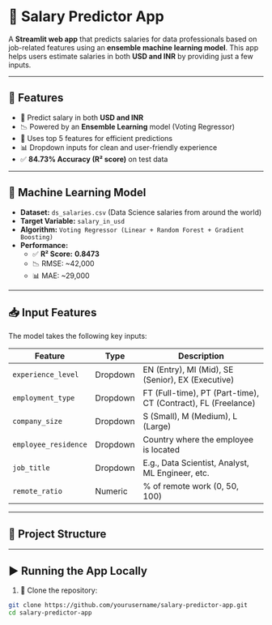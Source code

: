 # 💼 Salary Predictor App

A **Streamlit web app** that predicts salaries for data professionals based on job-related features using an **ensemble machine learning model**. This app helps users estimate salaries in both **USD and INR** by providing just a few inputs.

---

## 🚀 Features

- 🔮 Predict salary in both **USD and INR**
- 📉 Powered by an **Ensemble Learning** model (Voting Regressor)
- 🧠 Uses top 5 features for efficient predictions
- 📊 Dropdown inputs for clean and user-friendly experience
- ✅ **84.73% Accuracy (R² score)** on test data

---

## 🧠 Machine Learning Model

- **Dataset:** `ds_salaries.csv` (Data Science salaries from around the world)
- **Target Variable:** `salary_in_usd`
- **Algorithm:** `Voting Regressor (Linear + Random Forest + Gradient Boosting)`
- **Performance:**
  - ✅ **R² Score:** **0.8473**
  - 📉 RMSE: ~42,000
  - 📊 MAE: ~29,000

---

## 📥 Input Features

The model takes the following key inputs:

| Feature              | Type     | Description                                                |
|----------------------|----------|------------------------------------------------------------|
| `experience_level`   | Dropdown | EN (Entry), MI (Mid), SE (Senior), EX (Executive)          |
| `employment_type`    | Dropdown | FT (Full-time), PT (Part-time), CT (Contract), FL (Freelance) |
| `company_size`       | Dropdown | S (Small), M (Medium), L (Large)                           |
| `employee_residence` | Dropdown | Country where the employee is located                      |
| `job_title`          | Dropdown | E.g., Data Scientist, Analyst, ML Engineer, etc.           |
| `remote_ratio`       | Numeric  | % of remote work (0, 50, 100)                              |

---

## 📁 Project Structure

---

## ▶️ Running the App Locally

1. 🔁 Clone the repository:

```bash
git clone https://github.com/yourusername/salary-predictor-app.git
cd salary-predictor-app


